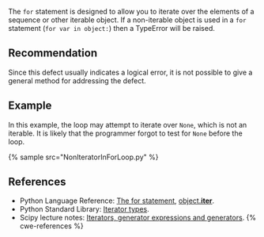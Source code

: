 The `for` statement is designed to allow you to iterate over the elements of a sequence or other iterable object. If a non-iterable object is used in a `for` statement (`for var in object:`) then a TypeError will be raised.


## Recommendation
Since this defect usually indicates a logical error, it is not possible to give a general method for addressing the defect.


## Example
In this example, the loop may attempt to iterate over `None`, which is not an iterable. It is likely that the programmer forgot to test for `None` before the loop.

{% sample src="NonIteratorInForLoop.py" %}

## References
* Python Language Reference: [The for statement](http://docs.python.org/reference/compound_stmts.html#the-for-statement), [object.__iter__](http://docs.python.org/2.7/reference/datamodel.html#object.__iter__).
* Python Standard Library: [Iterator types](http://docs.python.org/dev/library/stdtypes.html#iterator-types).
* Scipy lecture notes: [Iterators, generator expressions and generators](http://scipy-lectures.github.io/advanced/advanced_python/#iterators).
{% cwe-references %}
